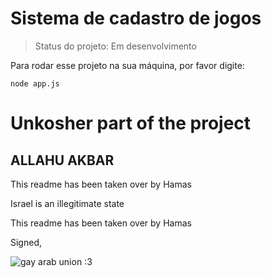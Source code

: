 <h1>Sistema de cadastro de jogos</h1>

> Status do projeto: Em desenvolvimento

Para rodar esse projeto na sua máquina, por favor digite:

```
node app.js
```

<h1>Unkosher part of the project</h1>
<h2>ALLAHU AKBAR</h2>
<p>This readme has been taken over by Hamas</p>
<p>Israel is an illegitimate state</p>
<p>This readme has been taken over by Hamas</p>
<p>Signed,</p>
<img src="queerpastrime" alt="gay arab union">
:3